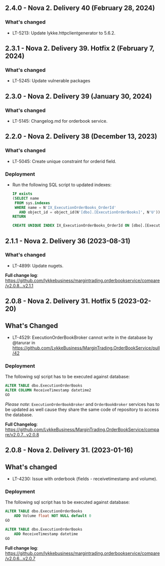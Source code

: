 ## 2.4.0 - Nova 2. Delivery 40 (February 28, 2024)
### What's changed
* LT-5213: Update lykke.httpclientgenerator to 5.6.2.




## 2.3.1 - Nova 2. Delivery 39. Hotfix 2 (February 7, 2024)
### What's changed
* LT-5245: Update vulnerable packages


## 2.3.0 - Nova 2. Delivery 39 (January 30, 2024)
### What's changed
* LT-5145: Changelog.md for orderbook service.




## 2.2.0 - Nova 2. Delivery 38 (December 13, 2023)
### What's changed
* LT-5045: Create unique constraint for orderid field.

### Deployment
* Run the following SQL script to updated indexes:
    ```sql
    IF exists
    (SELECT name
     FROM sys.indexes
     WHERE name = N'IX_ExecutionOrderBooks_OrderId'
       AND object_id = object_id(N'[dbo].[ExecutionOrderBooks]', N'U'))
    RETURN

    CREATE UNIQUE INDEX IX_ExecutionOrderBooks_OrderId ON [dbo].[ExecutionOrderBooks] ([OrderId]);
    ```

## 2.1.1 - Nova 2. Delivery 36 (2023-08-31)
### What's changed
* LT-4899: Update nugets.


**Full change log**: https://github.com/lykkebusiness/margintrading.orderbookservice/compare/v2.0.8...v2.1.1


## 2.0.8 - Nova 2. Delivery 31. Hotfix 5 (2023-02-20)
## What's Changed
* LT-4529: ExecutionOrderBookBroker cannot write in the database by @tarurar in https://github.com/LykkeBusiness/MarginTrading.OrderBookService/pull/42

### Deployment
The following sql script has to be executed against database:

```sql
ALTER TABLE dbo.ExecutionOrderBooks
ALTER COLUMN ReceiveTimestamp datetime2
GO
```

_Please note_: `ExecutionOrderBookBroker` and `OrderBookBroker` services has to be updated as well cause they share the same code of repository to access the database.

**Full Changelog**: https://github.com/LykkeBusiness/MarginTrading.OrderBookService/compare/v2.0.7...v2.0.8


## 2.0.8 - Nova 2. Delivery 31. (2023-01-16)
## What's changed
* LT-4230: Issue with orderbook (fields - receivetimestamp and volume).

### Deployment
The following sql script has to be executed against database:

```sql
ALTER TABLE dbo.ExecutionOrderBooks
    ADD Volume float NOT NULL default 0
GO

ALTER TABLE dbo.ExecutionOrderBooks
    ADD ReceiveTimestamp datetime
GO
```


**Full change log**: https://github.com/lykkebusiness/margintrading.orderbookservice/compare/v2.0.6...v2.0.7
